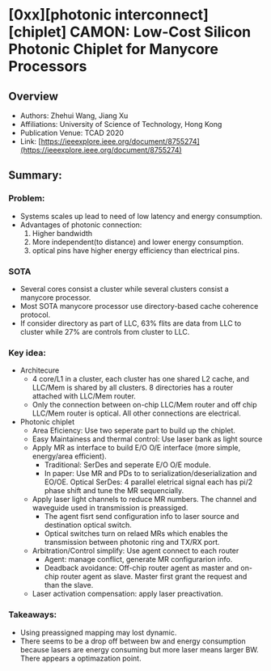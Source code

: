 # [0xx][photonic interconnect][chiplet] CAMON: Low-Cost Silicon Photonic Chiplet for Manycore Processors
## Overview
* Authors: Zhehui Wang, Jiang Xu
* Affiliations: University of Science of Technology, Hong Kong
* Publication Venue: TCAD 2020
* Link: [https://ieeexplore.ieee.org/document/8755274](https://ieeexplore.ieee.org/document/8755274)
## Summary: 
### Problem:
- Systems scales up lead to need of low latency and energy consumption.
- Advantages of photonic connection: 
    1. Higher bandwidth
    2. More independent(to distance) and lower energy consumption.
    3. optical pins have higher energy efficiency than electrical pins.
### SOTA
- Several cores consist a cluster while several clusters consist a manycore processor. 
- Most SOTA manycore processor use directory-based cache coherence protocol.
- If consider directory as part of LLC, 63% flits are data from LLC to cluster while 27% are controls from cluster to LLC.

### Key idea: 
- Architecure
    - 4 core/L1 in a cluster, each cluster has one shared L2 cache, and LLC/Mem is shared by all clusters. 8 directories has a router attached with LLC/Mem router.
    - Only the connection between on-chip LLC/Mem router and off chip LLC/Mem router is optical. All other connections are electrical.
- Photonic chiplet
    - Area Eficiency: Use two seperate part to build up the chiplet. 
    - Easy Maintainess and thermal control: Use laser bank as light source
    - Apply MR as interface to build E/O O/E interface (more simple, energy/area efficient).
        - Traditional: SerDes and seperate E/O O/E module.
        - In paper: Use MR and PDs to to serialization/deserialization and EO/OE. Optical SerDes: 4 parallel eletrical signal each has pi/2 phase shift and tune the MR sequencially.
    - Apply laser light channels to reduce MR numbers. The channel and waveguide used in transmission is preassiged.
        - The agent fisrt send configuration info to laser source and destination optical switch.
        - Optical switches turn on relaed MRs which enables the transmission between photonic ring and TX/RX port.
    - Arbitration/Control simplify: Use agent connect to each router
        - Agent: manage conflict, generate MR configurarion info.
        - Deadback avoidance: Off-chip router agent as master and on-chip router agent as slave. Master first grant the request and than the slave.
    - Laser activation compensation: apply laser preactivation.

### Takeaways: 
- Using preassigned mapping may lost dynamic.
- There seems to be a drop off between bw and energy consumption because lasers are energy consuming but more laser means larger BW. There appears a optimazation point.

